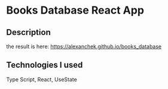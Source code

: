 # Books Database React App

## Description

the result is here: https://alexanchek.github.io/books_database

## Technologies I used

Type Script, React, UseState
